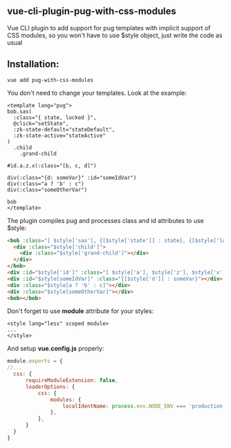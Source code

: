 ## vue-cli-plugin-pug-with-css-modules
Vue CLI plugin to add support for pug templates with implicit support of CSS modules, so you won't have to use $style object, just write the code as usual

## Installation:
```
vue add pug-with-css-modules
```

You don't need to change your templates. Look at the example:

```vue
<template lang="pug">
bob.sas(
  :class="{ state, locked }",
  @click="setState",
  :zk-state-default="stateDefault",
  :zk-state-active="stateActive"
)
  .child 
    .grand-child

#id.a.z.x(:class="[b, c, d]")

div(:class="{d: someVar}" :id="someIdVar")
div(:class="a ? 'b' : c")
div(:class="someOtherVar")

bob
</template>
```

The plugin compiles pug and processes class and id attributes to use $style:

```html
<bob :class="[ $style['sas'], {[$style['state']] : state}, {[$style['locked']] : locked} ]" @click="setState" :zk-state-default="stateDefault" :zk-state-active="stateActive">
  <div :class="$style['child']"> 
    <div :class="$style['grand-child']"></div>
  </div>
</bob>
<div :id="$style['id']" :class="[ $style['a'], $style['z'], $style['x'], $style[b], $style[c], $style[d] ]"></div>
<div :id="$style[someIdVar]" :class="{[$style['d']] : someVar}"></div>
<div :class="$style[a ? 'b' : c]"></div>
<div :class="$style[someOtherVar]"></div>
<bob></bob>
```

Don't forget to use **module** attribute for your styles:

```vue
<style lang="less" scoped module>
...
</style>
```

And setup **vue.config.js** properly:

```js
module.exports = {
//...
  css: {
      requireModuleExtension: false,
      loaderOptions: {
          css: {
              modules: {
                  localIdentName: process.env.NODE_ENV === 'production' ? '[hash:base64:2]' : '[name]_[local]',
              },
          },
      }
  }
}
```